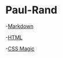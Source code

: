 # Paul-Rand

-[Markdown](https://github.com/ixdCraig/Paul-Rand/blob/gh-pages/essay.md)

-[HTML](https://github.com/ixdCraig/Paul-Rand/blob/gh-pages/essay.html)

-[CSS Magic](https://ixdcraig.github.io/Paul-Rand/index.html)